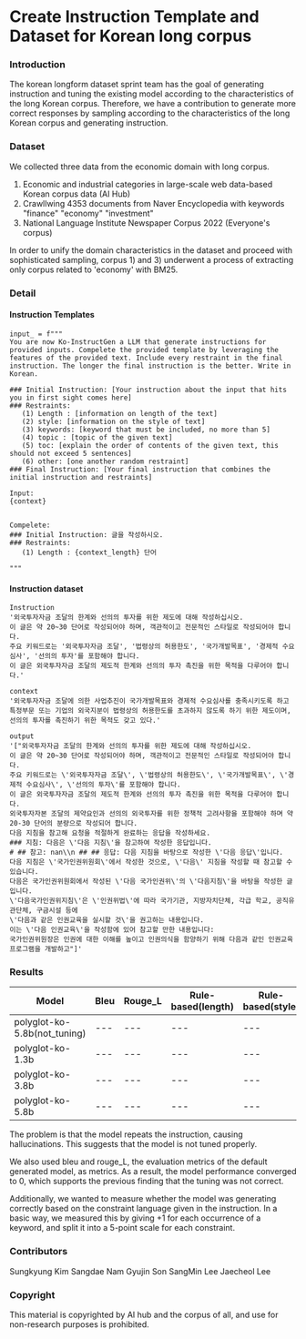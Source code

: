 # Create Instruction Template and Dataset for Korean long corpus

### Introduction
The korean longform dataset sprint team has the goal of generating instruction and tuning the existing model according to the characteristics of the long Korean corpus. Therefore, we have a contribution to generate more correct responses by sampling according to the characteristics of the long Korean corpus and generating instruction.

### Dataset
We collected three data from the economic domain with long corpus. 
1) Economic and industrial categories in large-scale web data-based Korean corpus data (AI Hub)
2) Crawllwing 4353 documents from Naver Encyclopedia with keywords "finance" "economy" "investment"
3) National Language Institute Newspaper Corpus 2022 (Everyone's corpus)

In order to unify the domain characteristics in the dataset and proceed with sophisticated sampling, corpus 1) and 3) underwent a process of extracting only corpus related to 'economy' with BM25.


### Detail

#### Instruction Templates
```
input_ = f"""
You are now Ko-InstructGen a LLM that generate instructions for provided inputs. Compelete the provided template by leveraging the features of the provided text. Include every restraint in the final instruction. The longer the final instruction is the better. Write in Korean. 

### Initial Instruction: [Your instruction about the input that hits you in first sight comes here]
### Restraints: 
   (1) Length : [information on length of the text]
   (2) style: [information on the style of text]
   (3) keywords: [keyword that must be included, no more than 5]
   (4) topic : [topic of the given text]
   (5) toc: [explain the order of contents of the given text, this should not exceed 5 sentences]
   (6) other: [one another random restraint]
### Final Instruction: [Your final instruction that combines the initial instruction and restraints]

Input: 
{context}


Compelete: 
### Initial Instruction: 글을 작성하시오.
### Restraints: 
   (1) Length : {context_length} 단어

"""
```

#### Instruction dataset

```
Instruction
'외국투자자금 조달의 한계와 선의의 투자를 위한 제도에 대해 작성하십시오.
이 글은 약 20~30 단어로 작성되어야 하며, 객관적이고 전문적인 스타일로 작성되어야 합니다.
주요 키워드로는 '외국투자자금 조달', '법령상의 허용한도', '국가개발목표', '경제적 수요심사', '선의의 투자'를 포함해야 합니다.
이 글은 외국투자자금 조달의 제도적 한계와 선의의 투자 촉진을 위한 목적을 다루어야 합니다.'

context
'외국투자자금 조달에 의한 사업추진이 국가개발목표와 경제적 수요심사를 충족시키도록 하고
특정부문 또는 기업의 외국지분이 법령상의 허용한도를 초과하지 않도록 하기 위한 제도이며, 선의의 투자를 촉진하기 위한 목적도 갖고 있다.'

output
'["외국투자자금 조달의 한계와 선의의 투자를 위한 제도에 대해 작성하십시오.
이 글은 약 20~30 단어로 작성되어야 하며, 객관적이고 전문적인 스타일로 작성되어야 합니다.
주요 키워드로는 \'외국투자자금 조달\', \'법령상의 허용한도\', \'국가개발목표\', \'경제적 수요심사\', \'선의의 투자\'를 포함해야 합니다.
이 글은 외국투자자금 조달의 제도적 한계와 선의의 투자 촉진을 위한 목적을 다루어야 합니다.
외국투자자본 조달의 제약요인과 선의의 외국투자를 위한 정책적 고려사항을 포함해야 하며 약 20-30 단어의 분량으로 작성되어 합니다.
다음 지침을 참고해 요청을 적절하게 완료하는 응답을 작성하세요.
### 지침: 다음은 \'다음 지침\'을 참고하여 작성한 응답입니다.
# ## 참고: nan\\n ## ## 응답: 다음 지침을 바탕으로 작성한 \'다음 응답\'입니다.
다음 지침은 \'국가인권위원회\'에서 작성한 것으로, \'다음\' 지침을 작성할 때 참고할 수 있습니다.
다음은 국가인권위원회에서 작성된 \'다음 국가인권위\'의 \'다음지침\'을 바탕을 작성한 글입니다.
\'다음국가인권위지침\'은 \'인권위법\'에 따라 국가기관, 지방자치단체, 각급 학교, 공직유관단체, 구금시설 등에
\'다음과 같은 인권교육을 실시할 것\'을 권고하는 내용입니다.
이는 \'다음 인권교육\'을 작성함에 있어 참고할 만한 내용입니다:
국가인권위원장은 인권에 대한 이해를 높이고 인권의식을 함양하기 위해 다음과 같인 인권교육 프로그램을 개발하고"]'
```

### Results
| Model | Bleu | Rouge_L | Rule-based(length) | Rule-based(style) | Rule-based(keyword) | Rule-based(topic) | Rule-based(topic) | Rule-based(toc) | Rule-based(other)
|------|---|---|---|---|---|---|---|---|---|
| polyglot-ko-5.8b(not_tuning) | --- | --- | --- | --- | --- | --- | --- | --- | --- |
| polyglot-ko-1.3b | --- | --- | --- | --- | --- | --- | --- | --- | --- |
| polyglot-ko-3.8b | --- | --- | --- | --- | --- | --- | --- | --- | --- |
| polyglot-ko-5.8b | --- | --- | --- | --- | --- | --- | --- | --- | --- |

The problem is that the model repeats the instruction, causing hallucinations. This suggests that the model is not tuned properly.

We also used bleu and rouge_L, the evaluation metrics of the default generated model, as metrics. As a result, the model performance converged to 0, which supports the previous finding that the tuning was not correct.

Additionally, we wanted to measure whether the model was generating correctly based on the constraint language given in the instruction. In a basic way, we measured this by giving +1 for each occurrence of a keyword, and split it into a 5-point scale for each constraint.


### Contributors
Sungkyung Kim
Sangdae Nam
Gyujin Son
SangMin Lee
Jaecheol Lee


### Copyright
This material is copyrighted by AI hub and the corpus of all, and use for non-research purposes is prohibited.
